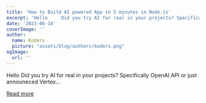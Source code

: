 ```yaml
---
title: 'How to Build AI powered App in 5 minutes in Node.js'
excerpt: 'Hello     Did you try AI for real in your projects? Specifically OpenAI API or just announeced Vertex...'
date: '2023-06-14'
coverImage: ''
author:
  name: Koders
  picture: "assets/blog/authors/koders.png"
ogImage:
  url: ''
---
```


Hello     Did you try AI for real in your projects? Specifically OpenAI API or just announeced Vertex...

[Read more](https://dev.to/igorboky/how-to-build-ai-powered-app-in-5-minutes-in-nodejs-1413)
